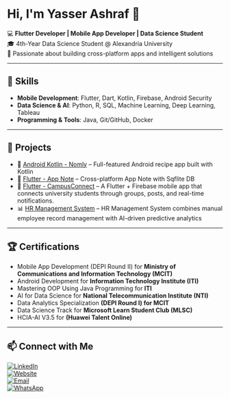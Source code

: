 # Hi, I'm Yasser Ashraf 👋

💻 **Flutter Developer | Mobile App Developer | Data Science Student**  
🎓 4th-Year Data Science Student @ Alexandria University  
📱 Passionate about building cross-platform apps and intelligent solutions  

---

## 🚀 Skills
- **Mobile Development**: Flutter, Dart, Kotlin, Firebase, Android Security  
- **Data Science & AI**: Python, R, SQL, Machine Learning, Deep Learning, Tableau  
- **Programming & Tools**: Java, Git/GitHub, Docker 

---

## 📂 Projects
- 📱 [Android Kotlin - Nomly](https://github.com/Yasserashraf1/Nomly) – Full-featured Android recipe app built with Kotlin 
- 📱 [Flutter - App Note](https://github.com/Yasserashraf1/NoteApp) – Cross-platform App Note with Sqflite DB
- 📱 [Flutter - CampusConnect](https://github.com/Yasserashraf1/CampusConnect-University-Student-App) – A Flutter + Firebase mobile app that connects university students through groups, posts, and real-time notifications.
- 📊 [HR Management System](https://github.com/Yasserashraf1/Yasserashraf1-HR-Management-System-FCDS-NEGEh) – HR Management System combines manual employee record management with AI-driven predictive analytics

---

## 🏆 Certifications
- Mobile App Development (DEPI Round II) for **Ministry of Communications and Information Technology (MCIT)** 
- Android Development for **Information Technology Institute (ITI)**
- Mastering OOP Using Java Programming for **ITI**
- AI for Data Science for **National Telecommunication Institute (NTI)**
- Data Analytics Specialization **(DEPI Round I) for MCIT**
- Data Science Track for **Microsoft Learn Student Club (MLSC)**
- HCIA-AI V3.5 for **(Huawei Talent Online)**
---

## 📫 Connect with Me  

[![LinkedIn](https://img.shields.io/badge/LinkedIn-Yasser%20Ashraf-blue?logo=linkedin&logoColor=white)](https://www.linkedin.com/in/yasserashraf/)  
[![Website](https://img.shields.io/badge/Website-Visit%20My%20Portfolio-ff5722?style=for-the-badge&logo=google-chrome&logoColor=white)](https://yasser-ashraf-production-ready-mobile-apps.vercel.app/)  
[![Email](https://img.shields.io/badge/Email-yasserashraf3142%40gmail.com-red?logo=gmail&logoColor=white)](mailto:yasserashraf3142@gmail.com)  
[![WhatsApp](https://img.shields.io/badge/WhatsApp-Chat%20with%20me-green?logo=whatsapp&logoColor=white)](https://wa.me/201003640081) 
